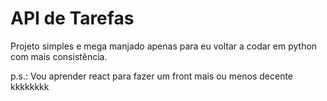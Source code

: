 # API de Tarefas

Projeto simples e mega manjado apenas para eu voltar
a codar em python com mais consistência.

p.s.: Vou aprender react para fazer um front mais ou menos decente kkkkkkkk